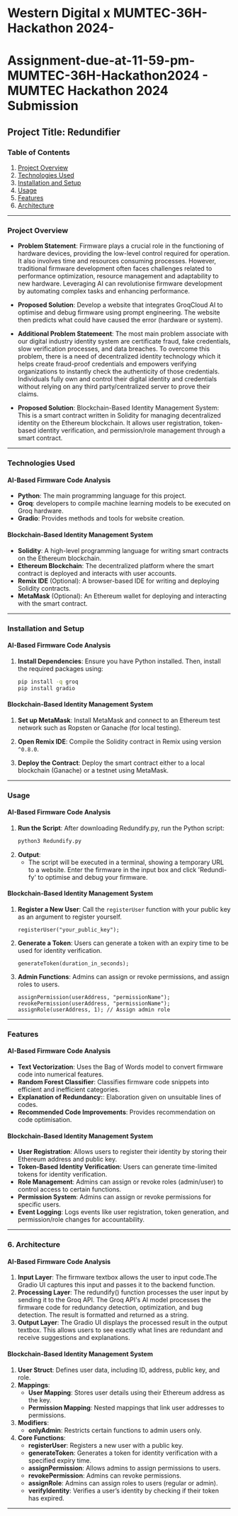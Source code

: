# Western Digital x MUMTEC-36H-Hackathon 2024-
# Assignment-due-at-11-59-pm-MUMTEC-36H-Hackathon2024 - MUMTEC Hackathon 2024 Submission

## Project Title: Redundifier

### Table of Contents
1. [Project Overview](#project-overview)
2. [Technologies Used](#technologies-used)
3. [Installation and Setup](#installation-and-setup)
4. [Usage](#usage)
5. [Features](#features)
6. [Architecture](#architecture)

---

### Project Overview

- **Problem Statement**: Firmware plays a crucial role in the functioning of hardware devices, providing the low-level control required for operation. It also involves time and resources consuming processes. However, traditional firmware development often faces challenges related to performance optimization,  resource management and adaptability to new hardware. Leveraging AI can revolutionise firmware development by automating complex tasks and enhancing performance.
  
- **Proposed Solution**: Develop a website that integrates GroqCloud AI to optimise and debug firmware using prompt engineering. The website then predicts what could have caused the error (hardware or system).  

- **Additional Problem Statemeent**: The most main problem associate with our digital industry identity system are certificate fraud, fake credentials, slow verification processes, and data breaches. To overcome this problem, there is a need of decentralized identity technology which it helps create fraud-proof credentials and empowers verifying organizations to instantly check the authenticity of those credentials. Individuals fully own and control their digital identity and credentials without relying on any third party/centralized server to prove their claims.
  
- **Proposed Solution**: Blockchain-Based Identity Management System: This is a smart contract written in Solidity for managing decentralized identity on the Ethereum blockchain. It allows user registration, token-based identity verification, and permission/role management through a smart contract.

---

### Technologies Used

#### AI-Based Firmware Code Analysis
- **Python**: The main programming language for this project.
- **Groq**:  developers to compile machine learning models to be executed on Groq hardware. 
- **Gradio**: Provides methods and tools for website creation. 

#### Blockchain-Based Identity Management System
- **Solidity**: A high-level programming language for writing smart contracts on the Ethereum blockchain.
- **Ethereum Blockchain**: The decentralized platform where the smart contract is deployed and interacts with user accounts.
- **Remix IDE** (Optional): A browser-based IDE for writing and deploying Solidity contracts.
- **MetaMask** (Optional): An Ethereum wallet for deploying and interacting with the smart contract.

---

### Installation and Setup

#### AI-Based Firmware Code Analysis
1. **Install Dependencies**:
   Ensure you have Python installed. Then, install the required packages using:
   ```bash
   pip install -q groq
   pip install gradio
   ```
   
#### Blockchain-Based Identity Management System
1. **Set up MetaMask**:
   Install MetaMask and connect to an Ethereum test network such as Ropsten or Ganache (for local testing).

2. **Open Remix IDE**:
   Compile the Solidity contract in Remix using version `^0.8.0`.

3. **Deploy the Contract**:
   Deploy the smart contract either to a local blockchain (Ganache) or a testnet using MetaMask.

---

### Usage

#### AI-Based Firmware Code Analysis
1. **Run the Script**:
   After downloading Redundify.py, run the Python script:
   ```bash
   python3 Redundify.py
   ```
2. **Output**:
   - The script will be executed in a terminal, showing a temporary URL to a website. Enter the firmware in the input box and click 'Redundi-fy' to optimise and debug your firmware. 
   
#### Blockchain-Based Identity Management System
1. **Register a New User**:
   Call the `registerUser` function with your public key as an argument to register yourself.
   ```solidity
   registerUser("your_public_key");
   ```

2. **Generate a Token**:
   Users can generate a token with an expiry time to be used for identity verification.
   ```solidity
   generateToken(duration_in_seconds);
   ```

3. **Admin Functions**:
   Admins can assign or revoke permissions, and assign roles to users.
   ```solidity
   assignPermission(userAddress, "permissionName");
   revokePermission(userAddress, "permissionName");
   assignRole(userAddress, 1); // Assign admin role
   ```

---

### Features

#### AI-Based Firmware Code Analysis
- **Text Vectorization**: Uses the Bag of Words model to convert firmware code into numerical features.
- **Random Forest Classifier**: Classifies firmware code snippets into efficient and inefficient categories.
- **Explanation of Redundancy:**: Elaboration given on unsuitable lines of codes.
- **Recommended Code Improvements**: Provides recommendation on code optimisation. 

#### Blockchain-Based Identity Management System
- **User Registration**: Allows users to register their identity by storing their Ethereum address and public key.
- **Token-Based Identity Verification**: Users can generate time-limited tokens for identity verification.
- **Role Management**: Admins can assign or revoke roles (admin/user) to control access to certain functions.
- **Permission System**: Admins can assign or revoke permissions for specific users.
- **Event Logging**: Logs events like user registration, token generation, and permission/role changes for accountability.

---

### 6. Architecture

#### AI-Based Firmware Code Analysis

1. **Input Layer**: The firmware textbox allows the user to input code.The Gradio UI captures this input and passes it to the backend function.
2. **Processing Layer**: The redundify() function processes the user input by sending it to the Groq API. The Groq API's AI model processes the firmware code for redundancy detection, optimization, and bug detection. The result is formatted and returned as a string.
3. **Output Layer**: The Gradio UI displays the processed result in the output textbox. This allows users to see exactly what lines are redundant and receive suggestions and explanations.

#### Blockchain-Based Identity Management System
1. **User Struct**: Defines user data, including ID, address, public key, and role.
2. **Mappings**:
   - **User Mapping**: Stores user details using their Ethereum address as the key.
   - **Permission Mapping**: Nested mappings that link user addresses to permissions.
3. **Modifiers**:
   - **onlyAdmin**: Restricts certain functions to admin users only.
4. **Core Functions**:
   - **registerUser**: Registers a new user with a public key.
   - **generateToken**: Generates a token for identity verification with a specified expiry time.
   - **assignPermission**: Allows admins to assign permissions to users.
   - **revokePermission**: Admins can revoke permissions.
   - **assignRole**: Admins can assign roles to users (regular or admin).
   - **verifyIdentity**: Verifies a user’s identity by checking if their token has expired.

---
